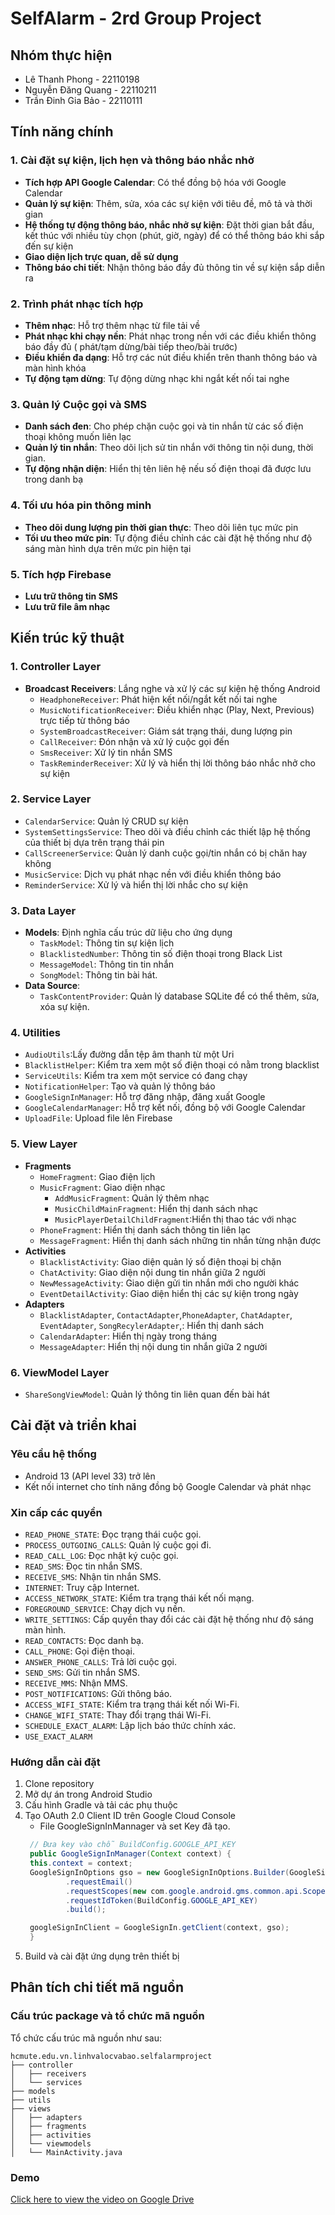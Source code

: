 # SelfAlarm - 2rd Group Project

## Nhóm thực hiện

- Lê Thanh Phong - 22110198
- Nguyễn Đăng Quang - 22110211
- Trần Đinh Gia Bảo - 22110111

## Tính năng chính

### 1. Cài đặt sự kiện, lịch hẹn và thông báo nhắc nhở

- **Tích hợp API Google Calendar**: Có thể đồng bộ hóa với Google Calendar
- **Quản lý sự kiện**: Thêm, sửa, xóa các sự kiện với tiêu đề, mô tả và thời gian
- **Hệ thống tự động thông báo, nhắc nhở sự kiện**: Đặt thời gian bắt đầu, kết thúc với nhiều tùy
  chọn (phút, giờ, ngày) để có thể thông báo khi sắp đến sự kiện
- **Giao diện lịch trực quan, dễ sử dụng**
- **Thông báo chi tiết**: Nhận thông báo đầy đủ thông tin về sự kiện sắp diễn ra

### 2. Trình phát nhạc tích hợp

- **Thêm nhạc**: Hỗ trợ thêm nhạc từ file tải về
- **Phát nhạc khi chạy nền**: Phát nhạc trong nền với các điều khiển thông báo đầy đủ (
  phát/tạm dừng/bài
  tiếp theo/bài trước)
- **Điều khiển đa dạng**: Hỗ trợ các nút điều khiển trên thanh thông báo và màn hình khóa
- **Tự động tạm dừng**: Tự động dừng nhạc khi ngắt kết nối tai nghe

### 3. Quản lý Cuộc gọi và SMS

- **Danh sách đen**: Cho phép chặn cuộc gọi và tin nhắn từ các số điện thoại không muốn liên lạc
- **Quản lý tin nhắn**: Theo dõi lịch sử tin nhắn với thông tin nội dung, thời gian.
- **Tự động nhận diện**: Hiển thị tên liên hệ nếu số điện thoại đã được lưu trong danh bạ

### 4. Tối ưu hóa pin thông minh

- **Theo dõi dung lượng pin thời gian thực**: Theo dõi liên tục mức pin
- **Tối ưu theo mức pin**: Tự động điều chỉnh các cài đặt hệ thống như độ sáng màn hình dựa trên mức
  pin hiện tại

### 5. Tích hợp Firebase

- **Lưu trữ thông tin SMS**
- **Lưu trữ file âm nhạc**

## Kiến trúc kỹ thuật

### 1. Controller Layer

- **Broadcast Receivers**: Lắng nghe và xử lý các sự kiện hệ thống Android
    - `HeadphoneReceiver`: Phát hiện kết nối/ngắt kết nối tai nghe
    - `MusicNotificationReceiver`: Điều khiển nhạc (Play, Next, Previous) trực tiếp từ thông báo
    - `SystemBroadcastReceiver`: Giám sát trạng thái, dung lượng pin
    - `CallReceiver`: Đón nhận và xử lý cuộc gọi đến
    - `SmsReceiver`: Xử lý tin nhắn SMS
    - `TaskReminderReceiver`: Xử lý và hiển thị lời thông báo nhắc nhở cho sự kiện

### 2. Service Layer

- `CalendarService`: Quản lý CRUD sự kiện
- `SystemSettingsService`: Theo dõi và điều chỉnh các thiết lập hệ thống của thiết bị dựa trên trạng
  thái pin
- `CallScreenerService`: Quản lý danh cuộc gọi/tin nhắn có bị chăn hay không
- `MusicService`: Dịch vụ phát nhạc nền với điều khiển thông báo
- `ReminderService`: Xử lý và hiển thị lời nhắc cho sự kiện

### 3. Data Layer

- **Models**: Định nghĩa cấu trúc dữ liệu cho ứng dụng
    - `TaskModel`: Thông tin sự kiện lịch
    - `BlacklistedNumber`: Thông tin số điện thoại trong Black List
    - `MessageModel`: Thông tin tin nhắn
    - `SongModel`: Thông tin bài hát.
- **Data Source**:
    - `TaskContentProvider`: Quản lý database SQLite để có thể thêm, sửa, xóa sự kiện.

### 4. Utilities

- `AudioUtils`:Lấy đường dẫn tệp âm thanh từ một Uri
- `BlacklistHelper`: Kiểm tra xem một số điện thoại có nằm trong blacklist
- `ServiceUtils`: Kiểm tra xem một service có đang chạy
- `NotificationHelper`: Tạo và quản lý thông báo
- `GoogleSignInManager`: Hỗ trợ đăng nhập, đăng xuất Google
- `GoogleCalendarManager`: Hỗ trợ kết nối, đồng bộ với Google Calendar
- `UploadFile`: Upload file lên Firebase

### 5. View Layer

- **Fragments**
    - `HomeFragment`: Giao điện lịch
    - `MusicFragment`: Giao diện nhạc
        - `AddMusicFragment`: Quản lý thêm nhạc
        - `MusicChildMainFragment`: Hiển thị danh sách nhạc
        - `MusicPlayerDetailChildFragment`:Hiển thị thao tác với nhạc
    - `PhoneFragment`: Hiển thị danh sách thông tin liên lạc
    - `MessageFragment`: Hiển thị danh sách những tin nhắn từng nhận được
- **Activities**
    - `BlacklistActivity`: Giao diện quản lý số điện thoại bị chặn
    - `ChatActivity`: Giao diện nội dung tin nhắn giữa 2 người
    - `NewMessageActivity`: Giao diện gửi tin nhắn mới cho người khác
    - `EventDetailActivity`: Giao diện hiển thị các sự kiện trong ngày
- **Adapters**
    - `BlacklistAdapter`, `ContactAdapter`,`PhoneAdapter`, `ChatAdapter`, `EventAdapter`,
      `SongRecylerAdapter`,: Hiển thị danh sách
    - `CalendarAdapter`: Hiển thị ngày trong tháng
    - `MessageAdapter`: Hiển thị nội dung tin nhắn giữa 2 người

### 6. ViewModel Layer

- `ShareSongViewModel`: Quản lý thông tin liên quan đến bài hát

## Cài đặt và triển khai

### Yêu cầu hệ thống

- Android 13 (API level 33) trở lên
- Kết nối internet cho tính năng đồng bộ Google Calendar và phát nhạc

### Xin cấp các quyền

- `READ_PHONE_STATE`: Đọc trạng thái cuộc gọi.
- `PROCESS_OUTGOING_CALLS`: Quản lý cuộc gọi đi.
- `READ_CALL_LOG`: Đọc nhật ký cuộc gọi.
- `READ_SMS`: Đọc tin nhắn SMS.
- `RECEIVE_SMS`: Nhận tin nhắn SMS.
- `INTERNET`: Truy cập Internet.
- `ACCESS_NETWORK_STATE`: Kiểm tra trạng thái kết nối mạng.
- `FOREGROUND_SERVICE`: Chạy dịch vụ nền.
- `WRITE_SETTINGS`: Cấp quyền thay đổi các cài đặt hệ thống như độ sáng màn hình.
- `READ_CONTACTS`: Đọc danh bạ.
- `CALL_PHONE`: Gọi điện thoại.
- `ANSWER_PHONE_CALLS`: Trả lời cuộc gọi.
- `SEND_SMS`: Gửi tin nhắn SMS.
- `RECEIVE_MMS`: Nhận MMS.
- `POST_NOTIFICATIONS`: Gửi thông báo.
- `ACCESS_WIFI_STATE`: Kiểm tra trạng thái kết nối Wi-Fi.
- `CHANGE_WIFI_STATE`: Thay đổi trạng thái Wi-Fi.
- `SCHEDULE_EXACT_ALARM`: Lập lịch báo thức chính xác.
- `USE_EXACT_ALARM`

### Hướng dẫn cài đặt

1. Clone repository
2. Mở dự án trong Android Studio
3. Cấu hình Gradle và tải các phụ thuộc
4. Tạo OAuth 2.0 Client ID trên Google Cloud Console
    - File GoogleSignInMannager và set Key đã tạo.
   ```java
    // Đưa key vào chỗ BuildConfig.GOOGLE_API_KEY
    public GoogleSignInManager(Context context) {
    this.context = context;
    GoogleSignInOptions gso = new GoogleSignInOptions.Builder(GoogleSignInOptions.DEFAULT_SIGN_IN)
            .requestEmail()
            .requestScopes(new com.google.android.gms.common.api.Scope(CalendarScopes.CALENDAR))
            .requestIdToken(BuildConfig.GOOGLE_API_KEY)
            .build();

    googleSignInClient = GoogleSignIn.getClient(context, gso);
    }
    ``` 
5. Build và cài đặt ứng dụng trên thiết bị

## Phân tích chi tiết mã nguồn

### Cấu trúc package và tổ chức mã nguồn

Tổ chức cấu trúc mã nguồn như sau:

```
hcmute.edu.vn.linhvalocvabao.selfalarmproject
├── controller
│   ├── receivers 
│   └── services
├── models 
├── utils
├── views
│   ├── adapters
│   ├── fragments
│   ├── activities
│   └── viewmodels
│   └── MainActivity.java
```

### Demo

[Click here to view the video on Google Drive](https://drive.google.com/file/d/1V1RhWdT8_7uXCgZBA4_sH_p9Z7YyTNU-/view?usp=sharing)